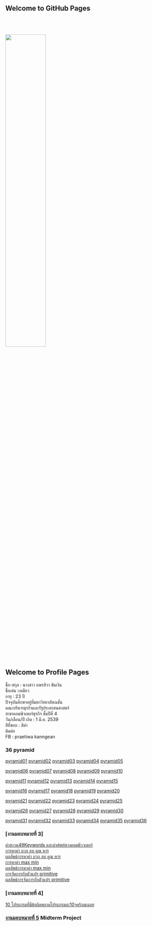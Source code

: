 ## Welcome to GitHub Pages

<html>
<meta name="viewport" content="width=device-width, initial-scale=1">
<link rel="stylesheet" href="https://www.w3schools.com/w3css/4/w3.css">
<body>
    <div class="w3-container">
        <br /> <br /> <br /> 
  <img src="fearn.jpg" class="w3-round-xxlarge" w3-center style="width:50%">
</div>
</body>
</html>


## Welcome to Profile Pages

ชื่อ-สกุล : นางสาว แพรทิวา ขันเงิน <br>
ชื่อเล่น :เหมียว <br>
อายุ : 23 ปี <br> 
ปัจจุบันศึกษาอยู่ที่มหาวิทยาลัยเนชั่น <br>
คณะบริหารธุรกิจและรัฐประศาสนศาสตร์ <br>
สาขาคอมพิวเตอร์ธุรกิจ ชั้นปีที่ 4 <br>
วัน/เดือน/ปี เกิด : 1 มี.ค. 2539 <br>
สีที่ชอบ : สีดำ <br>
ติดต่อ <br> 
FB : praetiwa kanngean <br> 

### 36 pyramid
<a href="https://github.com/kanngean/Piramid62-JAVA-/blob/master/meaw01.java" class="button">pyramid01</a>
<a href="https://github.com/kanngean/Piramid62-JAVA-/blob/master/meaw02.java" class="button">pyramid02</a>
<a href="https://github.com/kanngean/Piramid62-JAVA-/blob/master/meaw03.java" class="button">pyramid03</a>
<a href="https://github.com/kanngean/Piramid62-JAVA-/blob/master/meaw04.java" class="button">pyramid04</a>
<a href="https://github.com/kanngean/Piramid62-JAVA-/blob/master/meaw05.java" class="button">pyramid05</a>

<a href="https://github.com/kanngean/Piramid62-JAVA-/blob/master/meaw06.java" class="button">pyramid06</a>
<a href="https://github.com/kanngean/Piramid62-JAVA-/blob/master/meaw07.java" class="button">pyramid07</a>
<a href="https://github.com/kanngean/Piramid62-JAVA-/blob/master/meaw08.java" class="button">pyramid08</a>
<a href="https://github.com/kanngean/Piramid62-JAVA-/blob/master/meaw09.java" class="button">pyramid09</a>
<a href="https://github.com/kanngean/Piramid62-JAVA-/blob/master/meaw10.java" class="button">pyramid10</a>

<a href="https://github.com/kanngean/Piramid62-JAVA-/blob/master/meaw11.java" class="button">pyramid11</a>
<a href="https://github.com/kanngean/Piramid62-JAVA-/blob/master/meaw12.java" class="button">pyramid12</a>
<a href="https://github.com/kanngean/Piramid62-JAVA-/blob/master/meaw13.java" class="button">pyramid13</a>
<a href="https://github.com/kanngean/Piramid62-JAVA-/blob/master/meaw14.java" class="button">pyramid14</a>
<a href="https://github.com/kanngean/Piramid62-JAVA-/blob/master/meaw15.java" class="button">pyramid15</a>

<a href="https://github.com/kanngean/Piramid62-JAVA-/blob/master/meaw16.java" class="button">pyramid16</a>
<a href="https://github.com/kanngean/Piramid62-JAVA-/blob/master/meaw17.java" class="button">pyramid17</a>
<a href="https://github.com/kanngean/Piramid62-JAVA-/blob/master/meaw18.java" class="button">pyramid18</a>
<a href="https://github.com/kanngean/Piramid62-JAVA-/blob/master/meaw19.java" class="button">pyramid19</a>
<a href="https://github.com/kanngean/Piramid62-JAVA-/blob/master/meaw20.java" class="button">pyramid20</a>

<a href="https://github.com/kanngean/Piramid62-JAVA-/blob/master/meaw21.java" class="button">pyramid21</a>
<a href="https://github.com/kanngean/Piramid62-JAVA-/blob/master/meaw22.java" class="button">pyramid22</a>
<a href="https://github.com/kanngean/Piramid62-JAVA-/blob/master/meaw23.java" class="button">pyramid23</a>
<a href="https://github.com/kanngean/Piramid62-JAVA-/blob/master/meaw24.java" class="button">pyramid24</a>
<a href="https://github.com/kanngean/Piramid62-JAVA-/blob/master/meaw25.java" class="button">pyramid25</a>

<a href="https://github.com/kanngean/Piramid62-JAVA-/blob/master/meaw26.java" class="button">pyramid26</a>
<a href="https://github.com/kanngean/Piramid62-JAVA-/blob/master/meaw27.java" class="button">pyramid27</a>
<a href="https://github.com/kanngean/Piramid62-JAVA-/blob/master/meaw28.java" class="button">pyramid28</a>
<a href="https://github.com/kanngean/Piramid62-JAVA-/blob/master/meaw29.java" class="button">pyramid29</a>
<a href="https://github.com/kanngean/Piramid62-JAVA-/blob/master/meaw30.java" class="button">pyramid30</a>

<a href="https://github.com/kanngean/Piramid62-JAVA-/blob/master/meaw31.java" class="button">pyramid31</a>
<a href="https://github.com/kanngean/Piramid62-JAVA-/blob/master/meaw32.java" class="button">pyramid32</a>
<a href="https://github.com/kanngean/Piramid62-JAVA-/blob/master/meaw33.java" class="button">pyramid33</a>
<a href="https://github.com/kanngean/Piramid62-JAVA-/blob/master/meaw34.java" class="button">pyramid34</a>
<a href="https://github.com/kanngean/Piramid62-JAVA-/blob/master/meaw35.java" class="button">pyramid35</a>
<a href="https://github.com/kanngean/Piramid62-JAVA-/blob/master/meaw36.java" class="button">pyramid36</a>

### [งานมอบหมายที่ 3]
<a href="https://github.com/kanngean/-JAVA-Home3/blob/master/keywords.jpg" class="button">คำสงวน49Keywords และคำศํพท์ทางคอมพิววเตอร์</a><br>
<a href="https://github.com/kanngean/-JAVA-Home3/blob/master/m.java" class="button">การหาค่า บวก ลบ คูณ หาร</a><br>
<a href="https://github.com/kanngean/-JAVA-Home3/blob/master/m01.PNG" class="button">ผลลัพธ์การหาค่า บวก ลบ คูณ หาร</a><br>
<a href="https://github.com/kanngean/-JAVA-Home3/blob/master/a.java" class="button">การหาค่า max min</a><br>
<a href="https://github.com/kanngean/-JAVA-Home3/blob/master/mxmn.PNG" class="button">ผลลัพธ์การหาค่า max min</a><br>
<a href="https://github.com/kanngean/-JAVA-Home3/blob/master/mm.java" class="button">การจัดการกับตัวแปร primitive</a><br>
<a href="https://github.com/kanngean/-JAVA-Home3/blob/master/mm.PNG" class="button">ผลลัพธ์การจัดการกับตัวแปร primitive</a><br>

### [งานมอบหมายที่ 4]
<a href="https://github.com/kanngean/-JAVA-Home-4/blob/master/10-%E0%B9%82%E0%B8%9B%E0%B8%A3%E0%B9%81%E0%B8%81%E0%B8%A3%E0%B8%A1.pdf" class="button">10 โปรแกรมที่มีข้อผิดพลาดโปรแกรมละ10จุดร้อมเฉลย</a><br>

### [งานมอบหมายที่ 5](https://github.com/suwatjanee005/midtermCpsc331) Midterm Project 

